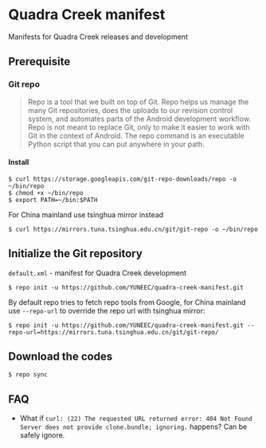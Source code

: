 # Quadra Creek manifest

Manifests for Quadra Creek releases and development

## Prerequisite

### Git repo

> Repo is a tool that we built on top of Git. Repo helps us manage the many Git repositories, does the uploads to our revision control system, and automates parts of the Android development workflow. Repo is not meant to replace Git, only to make it easier to work with Git in the context of Android. The repo command is an executable Python script that you can put anywhere in your path.

#### Install

```
$ curl https://storage.googleapis.com/git-repo-downloads/repo -o ~/bin/repo
$ chmod +x ~/bin/repo
$ export PATH=~/bin:$PATH
```

For China mainland use tsinghua mirror instead

```
$ curl https://mirrors.tuna.tsinghua.edu.cn/git/git-repo -o ~/bin/repo
```

## Initialize the Git repository

`default.xml` - manifest for Quadra Creek development

```
$ repo init -u https://github.com/YUNEEC/quadra-creek-manifest.git
```

By default repo tries to fetch repo tools from Google, for China mainland use `--repo-url` to override the repo url with tsinghua mirror:

```
$ repo init -u https://github.com/YUNEEC/quadra-creek-manifest.git --repo-url=https://mirrors.tuna.tsinghua.edu.cn/git/git-repo/
```

## Download the codes

```
$ repo sync
```

## FAQ

* What if `curl: (22) The requested URL returned error: 404 Not Found Server does not provide clone.bundle; ignoring.` happens?
  Can be safely ignore.

